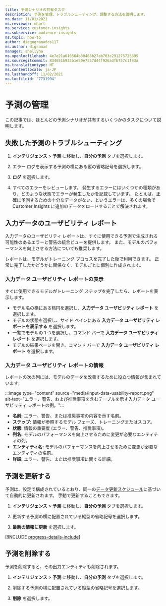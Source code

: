 ```yaml
---
title: 予測シナリオの共有タスク
description: 予測を管理、トラブルシューティング、調整する方法を説明します。
ms.date: 11/01/2021
ms.reviewer: mhart
ms.service: customer-insights
ms.subservice: audience-insights
ms.topic: how-to
author: diegogranados117
ms.author: digranad
manager: shellyha
ms.openlocfilehash: 4e7e21a610564b30463b27ab703c291275725895
ms.sourcegitcommit: 834651b933b1e50e7557d44f926a3fb757c1f83a
ms.translationtype: HT
ms.contentlocale: ja-JP
ms.lasthandoff: 11/02/2021
ms.locfileid: "7731994"
---
```

# <a name="manage-predictions"></a>予測の管理

この記事では、ほとんどの予測シナリオが共有するいくつかのタスクについて説明します。

## <a name="troubleshoot-a-failed-prediction"></a>失敗した予測のトラブルシューティング

1. **インテリジェンス** > **予測** に移動し、**自分の予測** タブを選択します。

1. エラー ログを表示する予測の横にある縦の省略記号を選択します。

1. **ログ** を選択します。

1. すべてのエラーをレビューします。 発生するエラーにはいくつかの種類があり、どのような状態でエラーが発生したかを記載しています。 たとえば、正確に予測するための十分なデータがない、というエラーは、多くの場合で Customer Insights に追加のデータをロードすることで解決されます。

## <a name="input-data-usability-report"></a>入力データのユーザビリティ レポート

入力データのユーザビリティ レポートは、すぐに使用できる予測で生成される可能性のあるエラーと警告の統合ビューを提供します。 また、モデルのパフォーマンスを向上させる方法についても推奨します。

レポートは、モデルがトレーニング プロセスを完了した後で利用できます。 正常に完了したかどうかに関係なく、モデルごとに個別に作成されます。

### <a name="view-the-input-data-usability-report"></a>入力データ ユーザビリティ レポートの表示

すぐに使用できるモデルがトレーニング ステップを完了したら、レポートを表示します。
- モデル名の横にある楕円を選択し、**入力データ ユーザビリティ レポート** を選択します。
- モデルの状態を選択し、サイド ペインにある **入力データ ユーザビリティ レポートを表示する** を選択します。
- 一覧でモデルの 1 つを選択し、コマンド バーで **入力データ ユーザビリティ レポート** を選択します。
- モデルの結果ページを開き、コマンド バーで **入力データ ユーザビリティ レポート** を選択します。

### <a name="information-in-the-input-data-usability-report"></a>入力データ ユーザビリティ レポートの情報

レポートの次の列には、モデルのデータを改善するために役立つ情報が含まれています。

:::image type="content" source="media/input-data-usability-report.png" alt-text="エラー、警告、および推奨事項を含むテーブルを示す入力データ ユーザビリティ レポートの例。":::

- **名前:** エラー、警告、または推奨事項の内容を示す名前。
- **ステップ:** 情報が参照するモデル フェーズ、トレーニングまたはスコア。
- **状態:** 情報の重要度 (エラー、警告、推奨事項)。
- **列名:** モデルのパフォーマンスを向上させるために変更が必要なエンティティの列。
- **エンティティ名:** モデルのパフォーマンスを向上させるために変更が必要なエンティティの名前。
- **詳細:** エラー、警告、または推奨事項に関する詳細。

## <a name="refresh-a-prediction"></a>予測を更新する

予測は、設定で構成されているとおり、同一の[データ更新スケジュール](system.md#schedule-tab)に基づいて自動的に更新されます。 手動で更新することもできます。

1. **インテリジェンス** > **予測** に移動し、**自分の予測** タブを選択します。

1. 更新する予測の横に配置されている縦型の省略記号を選択します。

1. **最新の情報に更新** を選択します。

[!INCLUDE [progress-details-include](../includes/progress-details-pane.md)]

## <a name="delete-a-prediction"></a>予測を削除する

予測を削除すると、その出力エンティティも削除されます。

1. **インテリジェンス** > **予測** に移動し、**自分の予測** タブを選択します。

1. 削除する予測の横に配置されている縦型の省略記号を選択します。

1. **削除** を選択します。

